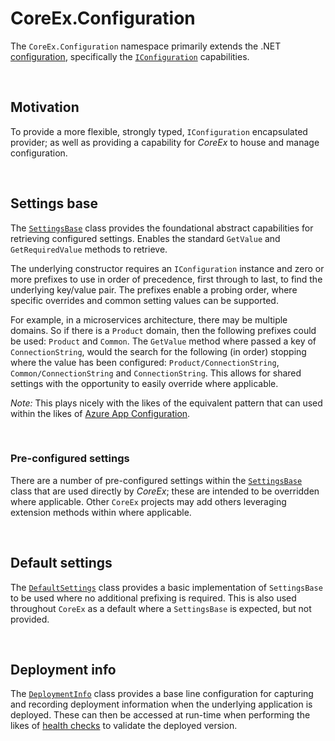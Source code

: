 ﻿# CoreEx.Configuration

The `CoreEx.Configuration` namespace primarily extends the .NET [configuration](https://learn.microsoft.com/en-us/dotnet/core/extensions/configuration), specifically the [`IConfiguration`](https://learn.microsoft.com/en-us/dotnet/api/microsoft.extensions.configuration.iconfiguration) capabilities.

<br/>

## Motivation

To provide a more flexible, strongly typed, `IConfiguration` encapsulated provider; as well as providing a capability for _CoreEx_ to house and manage configuration. 

<br/>

## Settings base

The [`SettingsBase`](./SettingsBase.cs) class provides the foundational abstract capabilities for retrieving configured settings. Enables the standard `GetValue` and `GetRequiredValue` methods to retrieve.

The underlying constructor requires an `IConfiguration` instance and zero or more prefixes to use in order of precedence, first through to last, to find the underlying key/value pair. The prefixes enable a probing order, where specific overrides and common setting values can be supported.

For example, in a microservices architecture, there may be multiple domains. So if there is a `Product` domain, then the following prefixes could be used: `Product` and `Common`. The `GetValue` method where passed a key of `ConnectionString`, would the search for the following (in order) stopping where the value has been configured: `Product/ConnectionString`, `Common/ConnectionString` and `ConnectionString`. This allows for shared settings with the opportunity to easily override where applicable. 

_Note:_ This plays nicely with the likes of the equivalent pattern that can used within the likes of [Azure App Configuration](https://learn.microsoft.com/en-us/azure/azure-app-configuration/overview).

<br/>

### Pre-configured settings

There are a number of pre-configured settings within the [`SettingsBase`](./SettingsBase.cs) class that are used directly by _CoreEx_; these are intended to be overridden where applicable. Other `CoreEx` projects may add others leveraging extension methods within where applicable.

<br/>

## Default settings

The [`DefaultSettings`](./DefaultSettings.cs) class provides a basic implementation of `SettingsBase` to be used where no additional prefixing is required. This is also used throughout `CoreEx` as a default where a `SettingsBase` is expected, but not provided.

<br/>

## Deployment info

The [`DeploymentInfo`](./DeploymentInfo.cs) class provides a base line configuration for capturing and recording deployment information when the underlying application is deployed. These can then be accessed at run-time when performing the likes of [health checks](../HealthChecks/README.md) to validate the deployed version.


